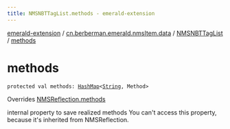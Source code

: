 ```yaml
---
title: NMSNBTTagList.methods - emerald-extension
---
```


[emerald-extension](../../index.html) / [cn.berberman.emerald.nmsItem.data](../index.html) / [NMSNBTTagList](index.html) / [methods](.)

# methods

`protected val methods: `[`HashMap`](https://kotlinlang.org/api/latest/jvm/stdlib/kotlin.collections/-hash-map/index.html)`<`[`String`](https://kotlinlang.org/api/latest/jvm/stdlib/kotlin/-string/index.html)`, Method>`

Overrides [NMSReflection.methods](../../cn.berberman.emerald.nms-item/-n-m-s-reflection/methods.html)

internal property to save realized methods
You can't access this property, because it's inherited from NMSReflection.

